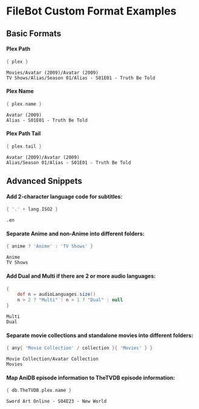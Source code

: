# FileBot Custom Format Examples


## Basic Formats


#### Plex Path
```groovy
{ plex }
```
```
Movies/Avatar (2009)/Avatar (2009)
TV Shows/Alias/Season 01/Alias - S01E01 - Truth Be Told
```


#### Plex Name
```groovy
{ plex.name }
```
```
Avatar (2009)
Alias - S01E01 - Truth Be Told
```


#### Plex Path Tail
```groovy
{ plex.tail }
```
```
Avatar (2009)/Avatar (2009)
Alias/Season 01/Alias - S01E01 - Truth Be Told
```


## Advanced Snippets

#### Add 2-character language code for subtitles:
```groovy
{ '.' + lang.ISO2 }
```
```
.en
```


#### Separate Anime and non-Anime into different folders:
```groovy
{ anime ? 'Anime' : 'TV Shows' }
```
```
Anime
TV Shows
```


#### Add Dual and Multi if there are 2 or more audio languages:
```groovy
{
	def n = audioLanguages.size()
	n > 2 ? "Multi" : n > 1 ? "Dual" : null
}
```
```
Multi
Dual
```


#### Separate movie collections and standalone movies into different folders:
```groovy
{ any{ 'Movie Collection' / collection }{ 'Movies' } }
```
```
Movie Collection/Avatar Collection
Movies
```


#### Map AniDB episode information to TheTVDB episode information:
```groovy
{ db.TheTVDB.plex.name }
```
```
Sword Art Online - S04E23 - New World
```
